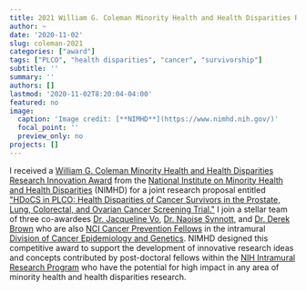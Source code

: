 ```yaml
---
title: 2021 William G. Coleman Minority Health and Health Disparities Research Innovation Award
author: ~
date: '2020-11-02'
slug: coleman-2021
categories: ["award"]
tags: ["PLCO", "health disparities", "cancer", "survivorship"]
subtitle: ''
summary: ''
authors: []
lastmod: '2020-11-02T8:20:04-04:00'
featured: no
image: 
  caption: 'Image credit: [**NIMHD**](https://www.nimhd.nih.gov/)'
  focal_point: ''
  preview_only: no
projects: []
---
```


I received a [William G. Coleman Minority Health and Health Disparities Research Innovation Award](https://www.nimhd.nih.gov/programs/intramural/research-innovation-award/2021-awardees/awardees-group.html) from the [National Institute on Minority Health and Health Disparities](https://www.nimhd.nih.gov/) (NIMHD) for a joint research proposal entitled ["HDoCS in PLCO: Health Disparities of Cancer Survivors in the Prostate, Lung, Colorectal, and Ovarian Cancer Screening Trial."](https://www.nimhd.nih.gov/programs/intramural/research-innovation-award/2021-awardees/awardees-group.html) I join a stellar team of three co-awardees [Dr. Jacqueline Vo](https://orcid.org/0000-0001-8891-4437), [Dr. Naoise Synnott](https://orcid.org/0000-0001-8331-1143), and [Dr. Derek Brown](https://orcid.org/0000-0001-8393-1713) who are also [NCI Cancer Prevention Fellows](https://cpfp.cancer.gov/) in the intramural [Division of Cancer Epidemiology and Genetics](https://dceg.cancer.gov/). NIMHD designed this competitive award to support the development of innovative research ideas and concepts contributed by post-doctoral fellows within the [NIH Intramural Research Program](https://irp.nih.gov/) who have the potential for high impact in any area of minority health and health disparities research.
